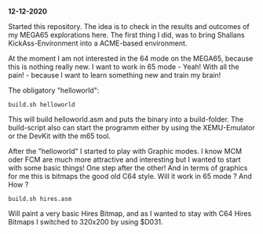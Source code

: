 
**12-12-2020**

Started this repository. The idea is to check in the results and outcomes of my MEGA65 explorations here.
The first thing I did, was to bring Shallans KickAss-Environment into a ACME-based environment.

At the moment I am not interested in the 64 mode on the MEGA65, because this is nothing really new.
I want to work in 65 mode - Yeah! With all the pain! - because I want to learn something new and train my brain!


The obligatory "helloworld":

```build.sh helloworld```


This will build helloworld.asm and puts the binary into a build-folder. The build-script also can start the programm 
either by using the XEMU-Emulator or the DevKit with the m65 tool.

After the "helloworld" I started to play with Graphic modes. I know MCM oder FCM are much more attractive and interesting
but I wanted to start with some basic things! One step after the other! And in terms of graphics for me this is bitmaps 
the good old C64 style. Will it work in 65 mode ? And How ? 

```build.sh hires.asm```

Will paint a very basic Hires Bitmap, and as I wanted to stay with C64 Hires Bitmaps I switched to 320x200 by using $D031.


